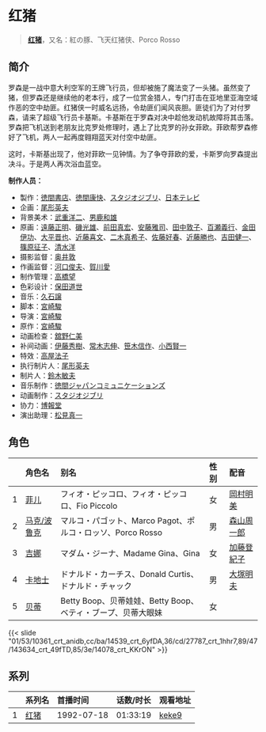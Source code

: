# 红猪


> <u>**[红猪](https://bgm.tv/subject/307)**</u>，又名：紅の豚、飞天红猪侠、Porco Rosso

## 简介

罗森是一战中意大利空军的王牌飞行员，但却被施了魔法变了一头猪。虽然变了猪，但罗森还是继续他的老本行，成了一位赏金猎人，专门打击在亚地里亚海空域作恶的空中劫匪。红猪侠一时威名远扬，令劫匪们闻风丧胆。匪徒们为了对付罗森，请来了超级飞行员卡基斯。卡基斯在于罗森对决中趁他发动机故障将其击落。罗森把飞机送到老朋友比克罗处修理时，遇上了比克罗的孙女菲欧。菲欧帮罗森修好了飞机，两人一起再度翱翔蓝天对付空中劫匪。

这时，卡斯基出现了，他对菲欧一见钟情。为了争夺菲欧的爱，卡斯罗向罗森提出决斗。于是两人再次浴血蓝空。

**制作人员：**
- 製作：[徳間書店](https://bgm.tv/person/1103)、[徳間康快](https://bgm.tv/person/2117)、[スタジオジブリ](https://bgm.tv/person/2216)、[日本テレビ](https://bgm.tv/person/492)
- 企画：[尾形英夫](https://bgm.tv/person/1397)
- 背景美术：[武重洋二](https://bgm.tv/person/11682)、[男鹿和雄](https://bgm.tv/person/11681)
- 原画：[遠藤正明](https://bgm.tv/person/11616)、[磯光雄](https://bgm.tv/person/3147)、[前田真宏](https://bgm.tv/person/1105)、[安藤雅司](https://bgm.tv/person/1592)、[田中敦子](https://bgm.tv/person/11679)、[百瀬義行](https://bgm.tv/person/1347)、[金田伊功](https://bgm.tv/person/2653)、[大平晋也](https://bgm.tv/person/11178)、[近藤喜文](https://bgm.tv/person/1509)、[二木真希子](https://bgm.tv/person/11680)、[佐藤好春](https://bgm.tv/person/1922)、[近藤勝也](https://bgm.tv/person/2109)、[吉田健一](https://bgm.tv/person/2727)、[篠原征子](https://bgm.tv/person/28966)、[清水洋](https://bgm.tv/person/3564)
- 摄影监督：[奥井敦](https://bgm.tv/person/1044)
- 作画监督：[河口俊夫](https://bgm.tv/person/3393)、[賀川愛](https://bgm.tv/person/2068)
- 制作管理：[高橋望](https://bgm.tv/person/2128)
- 色彩设计：[保田道世](https://bgm.tv/person/1510)
- 音乐：[久石譲](https://bgm.tv/person/1638)
- 脚本：[宮崎駿](https://bgm.tv/person/1040)
- 导演：[宮崎駿](https://bgm.tv/person/1040)
- 原作：[宮崎駿](https://bgm.tv/person/1040)
- 动画检查：[舘野仁美](https://bgm.tv/person/34701)
- 补间动画：[伊藤秀樹](https://bgm.tv/person/12238)、[常木志伸](https://bgm.tv/person/10365)、[笹木信作](https://bgm.tv/person/14792)、[小西賢一](https://bgm.tv/person/2176)
- 特效：[高屋法子](https://bgm.tv/person/33204)
- 执行制片人：[尾形英夫](https://bgm.tv/person/1397)
- 制片人：[鈴木敏夫](https://bgm.tv/person/2215)
- 音乐制作：[徳間ジャパンコミュニケーションズ](https://bgm.tv/person/9405)
- 动画制作：[スタジオジブリ](https://bgm.tv/person/2216)
- 协力：[博報堂](https://bgm.tv/person/61716)
- 演出助理：[松見真一](https://bgm.tv/person/26863)

## 角色

|     |   角色名   |   别名  | 性别 |  配音  |
|:--- |:------  |:----      |:---  |:--   |
| 1 | [菲儿](https://bgm.tv/character/10361) | フィオ・ピッコロ、フィオ・ピッコロ、Fio Piccolo | 女 | [岡村明美](https://bgm.tv/person/4170) |
| 2 | [马克/波鲁克](https://bgm.tv/character/14539) | マルコ・パゴット、Marco Pagot、ポルコ・ロッソ、Porco Rosso | 男 | [森山周一郎](https://bgm.tv/person/44643) |
| 3 | [吉娜](https://bgm.tv/character/27787) | マダム・ジーナ、Madame Gina、Gina | 女 | [加藤登紀子](https://bgm.tv/person/15939) |
| 4 | [卡地士](https://bgm.tv/character/143634) | ドナルド・カーチス、Donald Curtis、ドナルド・チャック | 男 | [大塚明夫](https://bgm.tv/person/3832) |
| 5 | [贝蒂](https://bgm.tv/character/14078) | Betty Boop、贝蒂娃娃、Betty Boop、ベティ・ブープ、贝蒂大眼妹 | 女 |  |

{{< slide "01/53/10361_crt_anidb,cc/ba/14539_crt_6yfDA,36/cd/27787_crt_1hhr7,89/47/143634_crt_49fTD,85/3e/14078_crt_KKrON" >}}

## 系列

|     | 系列名 | 首播时间       | 话数/时长    | 观看地址                                                     |
| :-- | :-- | :--------- | :------- | :------------------------------------------------------- |
| 1   |[红猪](https://bgm.tv/subject/307)| 1992-07-18 | 01:33:19 | [keke9](https://www.keke9.app/play/179864-4-274403.html) |



